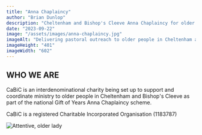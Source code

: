 ```yaml
---
title: "Anna Chaplaincy"
author: "Brian Dunlop"
description: "Cheltenham and Bishop's Cleeve Anna Chaplaincy for older people"
date: "2023-09-22"
image: "/assets/images/anna-chaplaincy.jpg"
imageAlt: "Delivering pastoral outreach to older people in Cheltenham and Bishop's Cleeve"
imageHeight: "401"
imageWidth: "602"
---
```


## WHO WE ARE
CaBiC is an interdenominational charity being set up to support and coordinate ministry to older people in Cheltenham and Bishop's Cleeve as part of the national Gift of Years Anna Chaplaincy scheme.

CaBiC is a registered Charitable Incorporated Organisation (1183787)

![Attentive, older lady](/assets/images/anna-chaplaincy-elderly-lady.jpg)